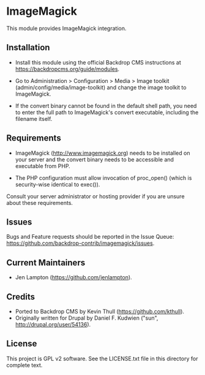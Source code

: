 ImageMagick
===========

This module provides ImageMagick integration.

Installation
------------

- Install this module using the official Backdrop CMS instructions at
  https://backdropcms.org/guide/modules.

- Go to Administration > Configuration > Media > Image toolkit 
  (admin/config/media/image-toolkit) and change the image toolkit to ImageMagick.

- If the convert binary cannot be found in the default shell path, you need to
  enter the full path to ImageMagick's convert executable, including the
  filename itself.

Requirements
-------------

- ImageMagick (http://www.imagemagick.org) needs to be installed on your server
  and the convert binary needs to be accessible and executable from PHP.

- The PHP configuration must allow invocation of proc_open() (which is
  security-wise identical to exec()).

Consult your server administrator or hosting provider if you are unsure about
these requirements.

Issues
------

Bugs and Feature requests should be reported in the Issue Queue:
https://github.com/backdrop-contrib/imagemagick/issues.

Current Maintainers
-------------------

- Jen Lampton (https://github.com/jenlampton).

Credits
-------

- Ported to Backdrop CMS by Kevin Thull (https://github.com/kthull).
- Originally written for Drupal by Daniel F. Kudwien ("sun", http://drupal.org/user/54136).

License
-------

This project is GPL v2 software. See the LICENSE.txt file in this directory for
complete text.
